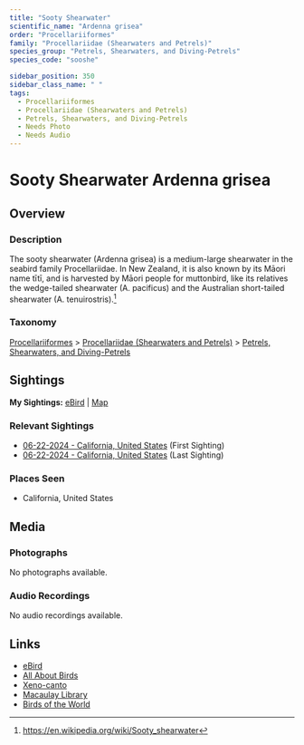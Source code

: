```yaml
---
title: "Sooty Shearwater"
scientific_name: "Ardenna grisea"
order: "Procellariiformes"
family: "Procellariidae (Shearwaters and Petrels)"
species_group: "Petrels, Shearwaters, and Diving-Petrels"
species_code: "sooshe"

sidebar_position: 350
sidebar_class_name: " "
tags: 
  - Procellariiformes
  - Procellariidae (Shearwaters and Petrels)
  - Petrels, Shearwaters, and Diving-Petrels
  - Needs Photo
  - Needs Audio
---
```


# Sooty Shearwater <span className='sci_name'>Ardenna grisea</span>

## Overview

### Description
The sooty shearwater (Ardenna grisea) is a medium-large shearwater in the seabird family Procellariidae. In New Zealand, it is also known by its Māori name tītī, and is harvested by Māori people for muttonbird, like its relatives the wedge-tailed shearwater (A. pacificus) and the Australian short-tailed shearwater (A. tenuirostris).[^1]

[^1]: https://en.wikipedia.org/wiki/Sooty_shearwater

### Taxonomy
[Procellariiformes](/tags/procellariiformes) > [Procellariidae (Shearwaters and Petrels)](/tags/procellariidae-shearwaters-and-petrels) > [Petrels, Shearwaters, and Diving-Petrels](/tags/petrels-shearwaters-and-diving-petrels)


## Sightings

**My Sightings:** [eBird](https://ebird.org/lifelist?r=world&time=life&spp=sooshe) | [Map](/map?species_code=sooshe)

### Relevant Sightings

* [06-22-2024 - California, United States](https://ebird.org/checklist/S183306530) (First Sighting)
* [06-22-2024 - California, United States](https://ebird.org/checklist/S183306531) (Last Sighting)

### Places Seen

* California, United States



## Media
### Photographs
No photographs available.

### Audio Recordings
No audio recordings available.

## Links
* [eBird](https://ebird.org/species/sooshe) 
* [All About Birds](https://www.allaboutbirds.org/guide/sooshe) 
* [Xeno-canto](https://www.xeno-canto.org/species/ardenna-grisea) 
* [Macaulay Library](https://search.macaulaylibrary.org/catalog?taxonCode=sooshe&sort=rating_rank_desc)
* [Birds of the World](https://birdsoftheworld.org/bow/species/sooshe)
